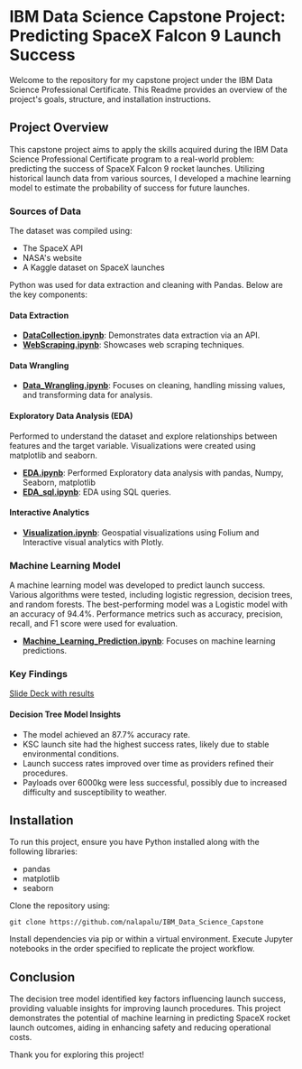 # IBM Data Science Capstone Project: Predicting SpaceX Falcon 9 Launch Success

Welcome to the repository for my capstone project under the IBM Data Science Professional Certificate. This Readme provides an overview of the project's goals, structure, and installation instructions.

## Project Overview

This capstone project aims to apply the skills acquired during the IBM Data Science Professional Certificate program to a real-world problem: predicting the success of SpaceX Falcon 9 rocket launches. Utilizing historical launch data from various sources, I developed a machine learning model to estimate the probability of success for future launches.

### Sources of Data
The dataset was compiled using:
- The SpaceX API
- NASA's website
- A Kaggle dataset on SpaceX launches

Python was used for data extraction and cleaning with Pandas. Below are the key components:

#### Data Extraction
- [**DataCollection.ipynb**](https://github.com/nalapalu/IBM_Data_Science_Capstone/blob/main/DataCollection.ipynb): Demonstrates data extraction via an API.
- [**WebScraping.ipynb**](https://github.com/nalapalu/IBM_Data_Science_Capstone/blob/main/WebScraping.ipynb): Showcases web scraping techniques.

#### Data Wrangling
- [**Data_Wrangling.ipynb**](https://github.com/nalapalu/IBM_Data_Science_Capstone/blob/main/Data_Wrangling.ipynb): Focuses on cleaning, handling missing values, and transforming data for analysis.

#### Exploratory Data Analysis (EDA)
Performed to understand the dataset and explore relationships between features and the target variable. Visualizations were created using matplotlib and seaborn.
- [**EDA.ipynb**](https://github.com/nalapalu/IBM_Data_Science_Capstone/blob/main/EDA.ipynb): Performed Exploratory data analysis with pandas, Numpy, Seaborn, matplotlib
- [**EDA_sql.ipynb**](https://github.com/nalapalu/IBM_Data_Science_Capstone/blob/main/EDA_SQL.ipynb): EDA using SQL queries.

#### Interactive Analytics
- [**Visualization.ipynb**](https://github.com/nalapalu/IBM_Data_Science_Capstone/blob/main/Visualization.ipynb): Geospatial visualizations using Folium and  Interactive visual analytics with Plotly.

### Machine Learning Model

A machine learning model was developed to predict launch success. Various algorithms were tested, including logistic regression, decision trees, and random forests. The best-performing model was a Logistic model with an accuracy of 94.4%. Performance metrics such as accuracy, precision, recall, and F1 score were used for evaluation.
- [**Machine_Learning_Prediction.ipynb**](https://github.com/nalapalu/IBM_Data_Science_Capstone/blob/main/Machine_Learning_Prediction.ipynb): Focuses on machine learning predictions.

### Key Findings

[Slide Deck with results](https://github.com/nalapalu/IBM_Data_Science_Capstone/blob/main/Final_assignment.pdf)
#### Decision Tree Model Insights
- The model achieved an 87.7% accuracy rate.
- KSC launch site had the highest success rates, likely due to stable environmental conditions.
- Launch success rates improved over time as providers refined their procedures.
- Payloads over 6000kg were less successful, possibly due to increased difficulty and susceptibility to weather.

## Installation

To run this project, ensure you have Python installed along with the following libraries:
- pandas
- matplotlib
- seaborn

Clone the repository using:
```
git clone https://github.com/nalapalu/IBM_Data_Science_Capstone
```

Install dependencies via pip or within a virtual environment. Execute Jupyter notebooks in the order specified to replicate the project workflow.

## Conclusion

The decision tree model identified key factors influencing launch success, providing valuable insights for improving launch procedures. This project demonstrates the potential of machine learning in predicting SpaceX rocket launch outcomes, aiding in enhancing safety and reducing operational costs.

Thank you for exploring this project!
